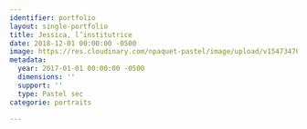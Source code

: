 ```yaml
---
identifier: portfolio
layout: single-portfolio
title: Jessica, l’institutrice
date: 2018-12-01 00:00:00 -0500
image: https://res.cloudinary.com/npaquet-pastel/image/upload/v1547347015/A32B75D6-30CE-4B13-B046-195DC0CC6DC0.jpg
metadata:
  year: 2017-01-01 00:00:00 -0500
  dimensions: ''
  support: ''
  type: Pastel sec
categorie: portraits

---
```


